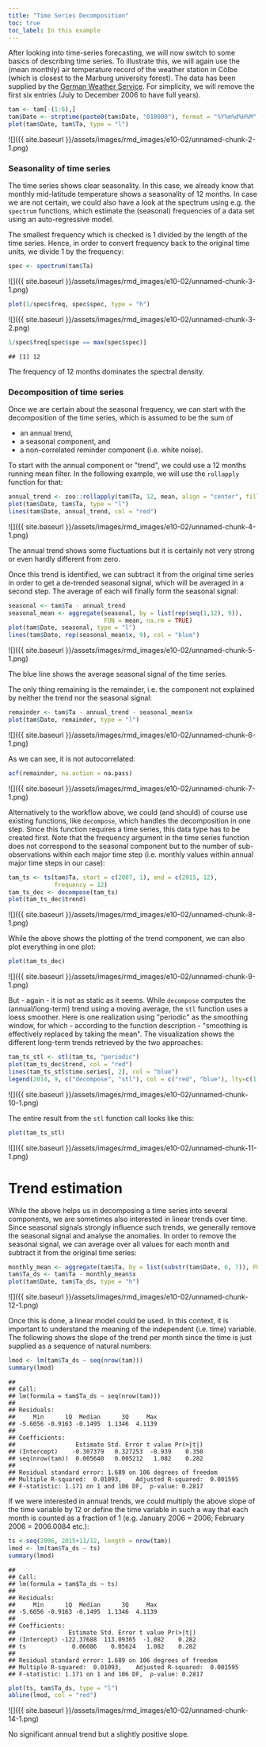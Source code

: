 ```yaml
---
title: "Time Series Decomposition"
toc: true
toc_label: In this example
---
```



After looking into time-series forecasting, we will now switch to some basics of describing time series. 
To illustrate this, we will again use the (mean monthly) air temperature record of the weather station in Cölbe (which is closest to the Marburg university forest). 
The data has been supplied by the [German Weather Service](ftp://opendata.dwd.de/climate_environment/CDC/observations_germany). 
For simplicity, we will remove the first six entries (July to December 2006 to have full years).




```r
tam <- tam[-(1:6),]
tam$Date <- strptime(paste0(tam$Date, "010000"), format = "%Y%m%d%H%M", tz = "UTC")
plot(tam$Date, tam$Ta, type = "l")
```

![]({{ site.baseurl }}/assets/images/rmd_images/e10-02/unnamed-chunk-2-1.png)<!-- -->

### Seasonality of time series
The time series shows clear seasonality. In this case, we already know that monthly mid-latitude temperature shows a seasonality of 12 months. 
In case we are not certain, we could also have a look at the spectrum using e.g. the ``spectrum`` functions, which estimate the (seasonal) frequencies of a data set using an auto-regressive model. 

The smallest frequency which is checked is 1 divided by the length of the time series. 
Hence, in order to convert frequency back to the original time units, we divide 1 by the frequency:

```r
spec <- spectrum(tam$Ta)
```

![]({{ site.baseurl }}/assets/images/rmd_images/e10-02/unnamed-chunk-3-1.png)<!-- -->

```r
plot(1/spec$freq, spec$spec, type = "h")
```

![]({{ site.baseurl }}/assets/images/rmd_images/e10-02/unnamed-chunk-3-2.png)<!-- -->

```r
1/spec$freq[spec$spe == max(spec$spec)]
```

```
## [1] 12
```

The frequency of 12 months dominates the spectral density.

### Decomposition of time series
Once we are certain about the seasonal frequency, we can start with the decomposition of the time series, which is assumed to be the sum of

* an annual trend,
* a seasonal component, and
* a non-correlated reminder component (i.e. white noise).

To start with the annual component or "trend", we could use a 12 months running mean filter. 
In the following example, we will use the ``rollapply`` function for that:

```r
annual_trend <- zoo::rollapply(tam$Ta, 12, mean, align = "center", fill = NA)
plot(tam$Date, tam$Ta, type = "l")
lines(tam$Date, annual_trend, col = "red")
```

![]({{ site.baseurl }}/assets/images/rmd_images/e10-02/unnamed-chunk-4-1.png)<!-- -->

The annual trend shows some fluctuations but it is certainly not very strong or even hardly different from zero.

Once this trend is identified, we can subtract it from the original time series in order to get a de-trended seasonal signal, which will be averaged in a second step. 
The average of each  will finally form the seasonal signal:

```r
seasonal <- tam$Ta - annual_trend
seasonal_mean <- aggregate(seasonal, by = list(rep(seq(1,12), 9)), 
                           FUN = mean, na.rm = TRUE)
plot(tam$Date, seasonal, type = "l")
lines(tam$Date, rep(seasonal_mean$x, 9), col = "blue")
```

![]({{ site.baseurl }}/assets/images/rmd_images/e10-02/unnamed-chunk-5-1.png)<!-- -->

The blue line shows the average seasonal signal of the time series.

The only thing remaining is the remainder, i.e. the component not explained by neither the trend nor the seasonal signal:

```r
remainder <- tam$Ta - annual_trend - seasonal_mean$x
plot(tam$Date, remainder, type = "l")
```

![]({{ site.baseurl }}/assets/images/rmd_images/e10-02/unnamed-chunk-6-1.png)<!-- -->

As we can see, it is not autocorrelated:

```r
acf(remainder, na.action = na.pass)
```

![]({{ site.baseurl }}/assets/images/rmd_images/e10-02/unnamed-chunk-7-1.png)<!-- -->

Alternatively to the workflow above, we could (and should) of course use existing functions, like ``decompose``, which handles the decomposition in one step. 
Since this function requires a time series, this data type has to be created first. 
Note that the frequency argument in the time series function does not correspond to the seasonal component but to the number of sub-observations within each major time step (i.e. monthly values within annual major time steps in our case):

```r
tam_ts <- ts(tam$Ta, start = c(2007, 1), end = c(2015, 12), 
             frequency = 12)
tam_ts_dec <- decompose(tam_ts)
plot(tam_ts_dec$trend)
```

![]({{ site.baseurl }}/assets/images/rmd_images/e10-02/unnamed-chunk-8-1.png)<!-- -->

While the above shows the plotting of the trend component, we can also plot everything in one plot:

```r
plot(tam_ts_dec)
```

![]({{ site.baseurl }}/assets/images/rmd_images/e10-02/unnamed-chunk-9-1.png)<!-- -->


But - again - it is not as static as it seems. 
While ``decompose`` computes the (annual/long-term) trend using a moving average, the ``stl`` function uses a loess smoother. 
Here is one realization using "periodic" as the smoothing window, for which - according to the function description - "smoothing is effectively replaced by taking the mean".
The visualization shows the different long-term trends retrieved by the two approaches:

```r
tam_ts_stl <- stl(tam_ts, "periodic")
plot(tam_ts_dec$trend, col = "red")
lines(tam_ts_stl$time.series[, 2], col = "blue")
legend(2014, 9, c("decompose", "stl"), col = c("red", "blue"), lty=c(1,1))
```

![]({{ site.baseurl }}/assets/images/rmd_images/e10-02/unnamed-chunk-10-1.png)<!-- -->

The entire result from the ``stl`` function call looks like this:

```r
plot(tam_ts_stl)
```

![]({{ site.baseurl }}/assets/images/rmd_images/e10-02/unnamed-chunk-11-1.png)<!-- -->


# Trend estimation
While the above helps us in decomposing a time series into several components, we are sometimes also interested in linear trends over time. 
Since seasonal signals strongly influence such trends, we generally remove the seasonal signal and analyse the anomalies. 
In order to remove the seasonal signal, we can average over all values for each month and subtract it from the original time series:

```r
monthly_mean <- aggregate(tam$Ta, by = list(substr(tam$Date, 6, 7)), FUN = mean)
tam$Ta_ds <- tam$Ta - monthly_mean$x
plot(tam$Date, tam$Ta_ds, type = "h")
```

![]({{ site.baseurl }}/assets/images/rmd_images/e10-02/unnamed-chunk-12-1.png)<!-- -->

Once this is done, a linear model could be used. In this context, it is important to understand the meaning of the independent (i.e. time) variable. The following shows the slope of the trend per month since the time is just supplied as a sequence of natural numbers:

```r
lmod <- lm(tam$Ta_ds ~ seq(nrow(tam)))
summary(lmod)
```

```
## 
## Call:
## lm(formula = tam$Ta_ds ~ seq(nrow(tam)))
## 
## Residuals:
##     Min      1Q  Median      3Q     Max 
## -5.6056 -0.9163 -0.1495  1.1346  4.1139 
## 
## Coefficients:
##                 Estimate Std. Error t value Pr(>|t|)
## (Intercept)    -0.307379   0.327253  -0.939    0.350
## seq(nrow(tam))  0.005640   0.005212   1.082    0.282
## 
## Residual standard error: 1.689 on 106 degrees of freedom
## Multiple R-squared:  0.01093,	Adjusted R-squared:  0.001595 
## F-statistic: 1.171 on 1 and 106 DF,  p-value: 0.2817
```

If we were interested in annual trends, we could multiply the above slope of the time variable by 12 or define the time variable in such a way that each month is counted as a fraction of 1 (e.g. January 2006 = 2006; February 2006 = 2006.0084 etc.):

```r
ts <-seq(2006, 2015+11/12, length = nrow(tam))
lmod <- lm(tam$Ta_ds ~ ts)
summary(lmod)
```

```
## 
## Call:
## lm(formula = tam$Ta_ds ~ ts)
## 
## Residuals:
##     Min      1Q  Median      3Q     Max 
## -5.6056 -0.9163 -0.1495  1.1346  4.1139 
## 
## Coefficients:
##               Estimate Std. Error t value Pr(>|t|)
## (Intercept) -122.37688  113.09365  -1.082    0.282
## ts             0.06086    0.05624   1.082    0.282
## 
## Residual standard error: 1.689 on 106 degrees of freedom
## Multiple R-squared:  0.01093,	Adjusted R-squared:  0.001595 
## F-statistic: 1.171 on 1 and 106 DF,  p-value: 0.2817
```

```r
plot(ts, tam$Ta_ds, type = "l")
abline(lmod, col = "red")
```

![]({{ site.baseurl }}/assets/images/rmd_images/e10-02/unnamed-chunk-14-1.png)<!-- -->

No significant annual trend but a slightly positive slope.

<!--
## Bonus material

A commonly used alternative or additional information is the Mann-Kendall trend, which is a measure of how often a time series dataset increases or decreases from one time step to the next. 
If you have a look in the literature, there is quite some discussion if and how the time series should be pre-whitened prior to applying a Kendall test. 
In this example, we follow [von Storch (1995)](http://link.springer.com/chapter/10.1007%2F978-3-662-03167-4_2) and use an auto-regression-based pre-whitening for the time series. 
The Kendall trend can then be computed with e.g. the ``Kendall::MannKendall`` function (but also with ``cor`` - see the help of this function).
-->

<!--
```r
acf_lag_01 <- acf(tam$Ta_ds)$acf[1]
```-->

<!--![]({{ site.baseurl }}/assets/images/rmd_images/e10-02/unnamed-chunk-15-1.png)-->



<!--```r
ta_ds_pw <- lapply(seq(2, length(tam$Ta_ds)), function(i){
  tam$Ta_ds[i] - acf_lag_01 * tam$Ta_ds[i-1]
})
ta_ds_pw <- unlist(ta_ds_pw)

plot(ta_ds_pw, type = "h")
points(tam$Ta_ds, type = "h", col = "red")
```-->

<!--![]({{ site.baseurl }}/assets/images/rmd_images/e10-02/unnamed-chunk-15-2.png)-->

<!--```r
Kendall::MannKendall(ta_ds_pw)
```-->

<!--```
## tau = 0.0898, 2-sided pvalue =0.17146
```-->

<!--```r
Kendall::MannKendall(tam$Ta_ds)
```-->


<!--```
## tau = 0.0751, 2-sided pvalue =0.25033
```-->

